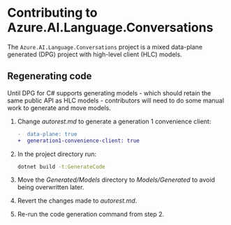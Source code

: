 ﻿# Contributing to Azure.AI.Language.Conversations

The `Azure.AI.Language.Conversations` project is a mixed data-plane generated (DPG) project with high-level client (HLC) models.

## Regenerating code

Until DPG for C# supports generating models - which should retain the same public API as HLC models - contributors will need to do some manual work to generate and move models.

1. Change _autorest.md_ to generate a generation 1 convenience client:

   ``` diff
   -  data-plane: true
   +  generation1-convenience-client: true
   ```

2. In the project directory run:

   ```bash
   dotnet build -t:GenerateCode
   ```

3. Move the _Generated/Models_ directory to _Models/Generated_ to avoid being overwritten later.

4. Revert the changes made to _autorest.md_.

5. Re-run the code generation command from step 2.
